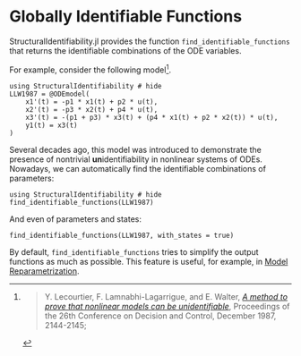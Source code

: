 # Globally Identifiable Functions

StructuralIdentifiability.jl provides the function `find_identifiable_functions` that returns the identifiable combinations of the ODE variables.

For example, consider the following model[^1].

```@example
using StructuralIdentifiability # hide
LLW1987 = @ODEmodel(
    x1'(t) = -p1 * x1(t) + p2 * u(t),
    x2'(t) = -p3 * x2(t) + p4 * u(t),
    x3'(t) = -(p1 + p3) * x3(t) + (p4 * x1(t) + p2 * x2(t)) * u(t),
    y1(t) = x3(t)
)
```

Several decades ago, this model was introduced to demonstrate the presence of nontrivial **un**identifiability in nonlinear systems of ODEs. Nowadays, we can automatically find the identifiable combinations of parameters:

```@example
using StructuralIdentifiability # hide
find_identifiable_functions(LLW1987)
```

And even of parameters and states:

```@example
find_identifiable_functions(LLW1987, with_states = true)
```

By default, `find_identifiable_functions` tries to simplify the output functions as much as possible. This feature is useful, for example, in [Model Reparametrization](@ref).

[^1]: > Y. Lecourtier, F. Lamnabhi-Lagarrigue, and E. Walter, [*A method to prove that nonlinear models can be unidentifiable*](https://doi.org/10.1109/CDC.1987.272467), Proceedings of the 26th Conference on Decision and Control, December 1987, 2144-2145;

